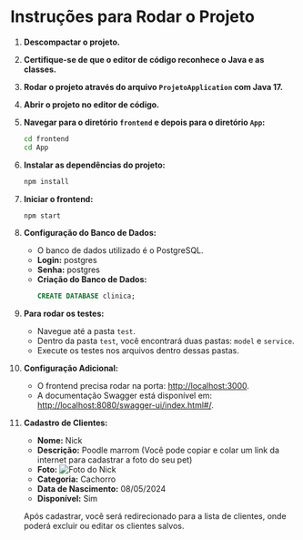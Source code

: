 # Instruções para Rodar o Projeto

1. **Descompactar o projeto.**

2. **Certifique-se de que o editor de código reconhece o Java e as classes.**

3. **Rodar o projeto através do arquivo `ProjetoApplication` com Java 17.**

4. **Abrir o projeto no editor de código.**

5. **Navegar para o diretório `frontend` e depois para o diretório `App`:**
    ```bash
    cd frontend
    cd App
    ```

6. **Instalar as dependências do projeto:**
    ```bash
    npm install
    ```

7. **Iniciar o frontend:**
    ```bash
    npm start
    ```

8. **Configuração do Banco de Dados:**
   - O banco de dados utilizado é o PostgreSQL.
   - **Login:** postgres
   - **Senha:** postgres
   - **Criação do Banco de Dados:**
     ```sql
     CREATE DATABASE clinica;
     ```

9. **Para rodar os testes:**
   - Navegue até a pasta `test`.
   - Dentro da pasta `test`, você encontrará duas pastas: `model` e `service`.
   - Execute os testes nos arquivos dentro dessas pastas.

10. **Configuração Adicional:**
    - O frontend precisa rodar na porta: [http://localhost:3000](http://localhost:3000).
    - A documentação Swagger está disponível em: [http://localhost:8080/swagger-ui/index.html#/](http://localhost:8080/swagger-ui/index.html#/).

11. **Cadastro de Clientes:**
    - **Nome:** Nick
    - **Descrição:** Poodle marrom
    (Você pode copiar e colar um link da internet para cadastrar a foto do seu pet)
    - **Foto:** ![Foto do Nick](https://i.pinimg.com/236x/e3/c4/c2/e3c4c29c96682867a1b5ea9ee98bcddf.jpg)
    - **Categoria:** Cachorro
    - **Data de Nascimento:** 08/05/2024
    - **Disponível:** Sim

    Após cadastrar, você será redirecionado para a lista de clientes, onde poderá excluir ou editar os clientes salvos.
